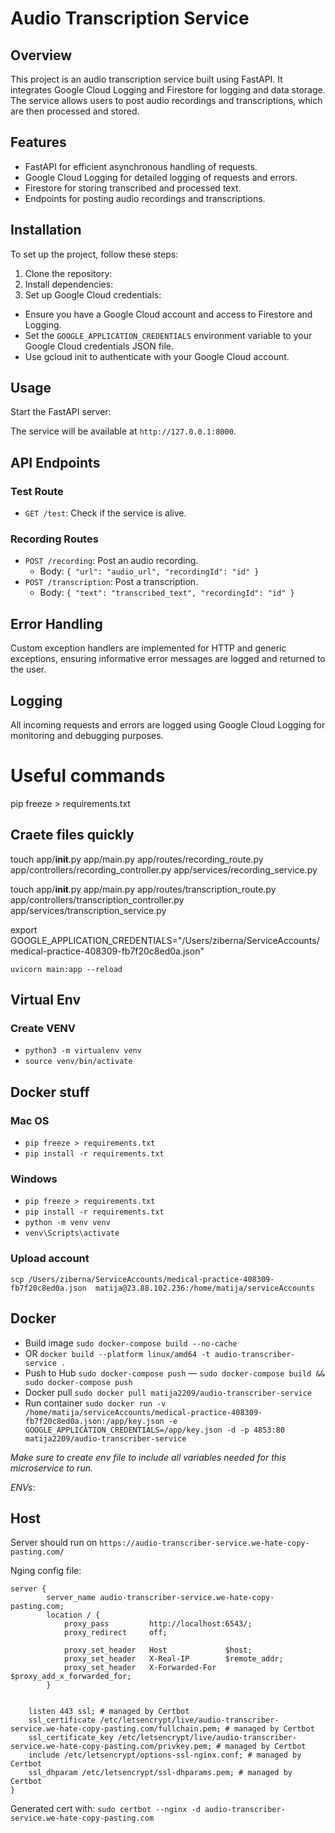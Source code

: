 # Audio Transcription Service

## Overview
This project is an audio transcription service built using FastAPI. It integrates Google Cloud Logging and Firestore for logging and data storage. The service allows users to post audio recordings and transcriptions, which are then processed and stored.

## Features
- FastAPI for efficient asynchronous handling of requests.
- Google Cloud Logging for detailed logging of requests and errors.
- Firestore for storing transcribed and processed text.
- Endpoints for posting audio recordings and transcriptions.

## Installation
To set up the project, follow these steps:

1. Clone the repository:
2. Install dependencies:
3. Set up Google Cloud credentials:
- Ensure you have a Google Cloud account and access to Firestore and Logging.
- Set the `GOOGLE_APPLICATION_CREDENTIALS` environment variable to your Google Cloud credentials JSON file.
- Use gcloud init to authenticate with your Google Cloud account.


## Usage
Start the FastAPI server:

The service will be available at `http://127.0.0.1:8000`.

## API Endpoints
### Test Route
- `GET /test`: Check if the service is alive.

### Recording Routes
- `POST /recording`: Post an audio recording.
   - Body: `{ "url": "audio_url", "recordingId": "id" }`
- `POST /transcription`: Post a transcription.
   - Body: `{ "text": "transcribed_text", "recordingId": "id" }`

## Error Handling
Custom exception handlers are implemented for HTTP and generic exceptions, ensuring informative error messages are logged and returned to the user.

## Logging
All incoming requests and errors are logged using Google Cloud Logging for monitoring and debugging purposes.

# Useful commands
pip freeze > requirements.txt

## Craete files quickly
touch app/__init__.py app/main.py app/routes/recording_route.py app/controllers/recording_controller.py app/services/recording_service.py

touch app/__init__.py app/main.py app/routes/transcription_route.py app/controllers/transcription_controller.py app/services/transcription_service.py


export GOOGLE_APPLICATION_CREDENTIALS="/Users/ziberna/ServiceAccounts/medical-practice-408309-fb7f20c8ed0a.json"

`uvicorn main:app --reload`

## Virtual Env

### Create VENV
- `python3 -m virtualenv venv`
- `source venv/bin/activate`

## Docker stuff
### Mac OS
- `pip freeze > requirements.txt`
- `pip install -r requirements.txt`

### Windows 
- `pip freeze > requirements.txt`
- `pip install -r requirements.txt`
- `python -m venv venv`
- `venv\Scripts\activate`


### Upload account
`scp /Users/ziberna/ServiceAccounts/medical-practice-408309-fb7f20c8ed0a.json  matija@23.88.102.236:/home/matija/serviceAccounts`

## Docker

- Build image `sudo docker-compose build --no-cache`
- OR `docker build --platform linux/amd64 -t audio-transcriber-service .`
- Push to Hub `sudo docker-compose push`
— `sudo docker-compose build && sudo docker-compose push`
- Docker pull
  `sudo docker pull matija2209/audio-transcriber-service`
- Run container `sudo docker run -v /home/matija/serviceAccounts/medical-practice-408309-fb7f20c8ed0a.json:/app/key.json -e GOOGLE_APPLICATION_CREDENTIALS=/app/key.json -d -p 4853:80 matija2209/audio-transcriber-service`

_Make sure to create env file to include all variables needed for this microservice to run._

_ENVs_:

## Host

Server should run on `https://audio-transcriber-service.we-hate-copy-pasting.com/`

Nging config file:

```
server {
        server_name audio-transcriber-service.we-hate-copy-pasting.com;
        location / {
            proxy_pass         http://localhost:6543/;
            proxy_redirect     off;

            proxy_set_header   Host             $host;
            proxy_set_header   X-Real-IP        $remote_addr;
            proxy_set_header   X-Forwarded-For  $proxy_add_x_forwarded_for;
        }


    listen 443 ssl; # managed by Certbot
    ssl_certificate /etc/letsencrypt/live/audio-transcriber-service.we-hate-copy-pasting.com/fullchain.pem; # managed by Certbot
    ssl_certificate_key /etc/letsencrypt/live/audio-transcriber-service.we-hate-copy-pasting.com/privkey.pem; # managed by Certbot
    include /etc/letsencrypt/options-ssl-nginx.conf; # managed by Certbot
    ssl_dhparam /etc/letsencrypt/ssl-dhparams.pem; # managed by Certbot
}
```

Generated cert with:
`sudo certbot --nginx -d audio-transcriber-service.we-hate-copy-pasting.com`
